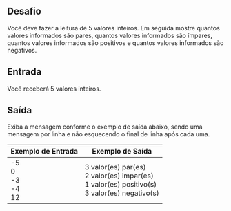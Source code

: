 ## Desafio

Você deve fazer a leitura de 5 valores inteiros. Em seguida mostre quantos valores informados são pares, quantos valores informados são ímpares, quantos valores informados são positivos e quantos valores informados são negativos.

## Entrada

Você receberá 5 valores inteiros.

## Saída

Exiba a mensagem conforme o exemplo de saída abaixo, sendo uma mensagem por linha e não esquecendo o final de linha após cada uma.

 

| Exemplo de Entrada                    | Exemplo de Saída                                             |
| ------------------------------------- | ------------------------------------------------------------ |
| -5 <br />0 <br />-3 <br />-4 <br />12 | 3 valor(es) par(es) <br />2 valor(es) impar(es) <br />1 valor(es) positivo(s) <br />3 valor(es) negativo(s) |

